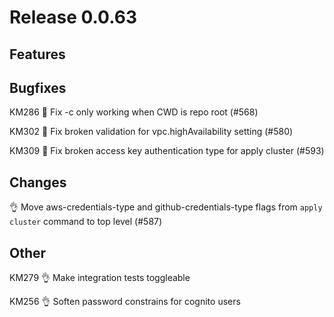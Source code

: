 # Release 0.0.63

## Features

## Bugfixes

KM286 🐛 Fix -c only working when CWD is repo root (#568)

KM302 🐛 Fix broken validation for vpc.highAvailability setting (#580)

KM309 🐛 Fix broken access key authentication type for apply cluster (#593)

## Changes

👌 Move aws-credentials-type and github-credentials-type flags from `apply cluster` command to top level (#587)

## Other

KM279 👌 Make integration tests toggleable

KM256 👌 Soften password constrains for cognito users
